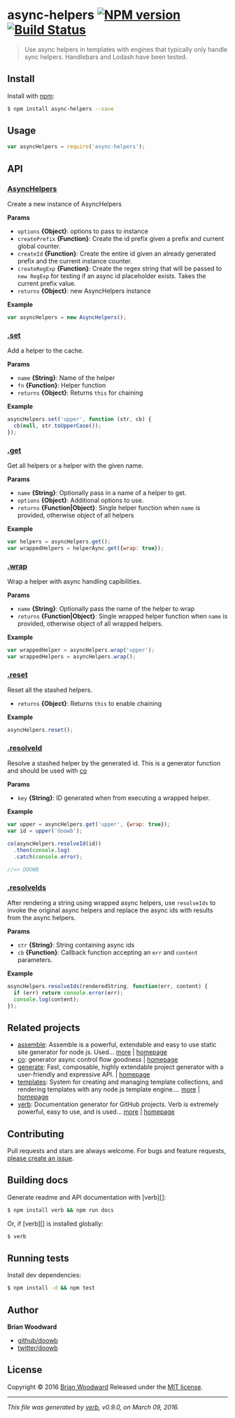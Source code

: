 # async-helpers [![NPM version](https://img.shields.io/npm/v/async-helpers.svg)](https://www.npmjs.com/) [![Build Status](https://img.shields.io/travis/doowb/async-helpers.svg)](index.js#L29)

> Use async helpers in templates with engines that typically only handle sync helpers. Handlebars and Lodash have been tested.

## Install

Install with [npm](https://www.npmjs.com/):

```sh
$ npm install async-helpers --save
```

## Usage

```js
var asyncHelpers = require('async-helpers');
```

## API

### [AsyncHelpers](index.js#L29)

Create a new instance of AsyncHelpers

**Params**

* `options` **{Object}**: options to pass to instance
* `createPrefix` **{Function}**: Create the id prefix given a prefix and current global counter.
* `createId` **{Function}**: Create the entire id given an already generated prefix and the current instance counter.
* `createRegExp` **{Function}**: Create the regex string that will be passed to `new RegExp` for testing if an async id placeholder exists. Takes the current prefix value.
* `returns` **{Object}**: new AsyncHelpers instance

**Example**

```js
var asyncHelpers = new AsyncHelpers();
```

### [.set](index.js#L65)

Add a helper to the cache.

**Params**

* `name` **{String}**: Name of the helper
* `fn` **{Function}**: Helper function
* `returns` **{Object}**: Returns `this` for chaining

**Example**

```js
asyncHelpers.set('upper', function (str, cb) {
  cb(null, str.toUpperCase());
});
```

### [.get](index.js#L88)

Get all helpers or a helper with the given name.

**Params**

* `name` **{String}**: Optionally pass in a name of a helper to get.
* `options` **{Object}**: Additional options to use.
* `returns` **{Function|Object}**: Single helper function when `name` is provided, otherwise object of all helpers

**Example**

```js
var helpers = asyncHelpers.get();
var wrappedHelpers = helperAync.get({wrap: true});
```

### [.wrap](index.js#L187)

Wrap a helper with async handling capibilities.

**Params**

* `name` **{String}**: Optionally pass the name of the helper to wrap
* `returns` **{Function|Object}**: Single wrapped helper function when `name` is provided, otherwise object of all wrapped helpers.

**Example**

```js
var wrappedHelper = asyncHelpers.wrap('upper');
var wrappedHelpers = asyncHelpers.wrap();
```

### [.reset](index.js#L208)

Reset all the stashed helpers.

* `returns` **{Object}**: Returns `this` to enable chaining

**Example**

```js
asyncHelpers.reset();
```

### [.resolveId](index.js#L233)

Resolve a stashed helper by the generated id. This is a generator function and should be used with [co](https://github.com/tj/co)

**Params**

* `key` **{String}**: ID generated when from executing a wrapped helper.

**Example**

```js
var upper = asyncHelpers.get('upper', {wrap: true});
var id = upper('doowb');

co(asyncHelpers.resolveId(id))
  .then(console.log)
  .catch(console.error);

//=> DOOWB
```

### [.resolveIds](index.js#L324)

After rendering a string using wrapped async helpers, use `resolveIds` to invoke the original async helpers and replace the async ids with results from the async helpers.

**Params**

* `str` **{String}**: String containing async ids
* `cb` **{Function}**: Callback function accepting an `err` and `content` parameters.

**Example**

```js
asyncHelpers.resolveIds(renderedString, function(err, content) {
  if (err) return console.error(err);
  console.log(content);
});
```

## Related projects

* [assemble](https://www.npmjs.com/package/assemble): Assemble is a powerful, extendable and easy to use static site generator for node.js. Used… [more](https://www.npmjs.com/package/assemble) | [homepage](https://github.com/assemble/assemble)
* [co](https://www.npmjs.com/package/co): generator async control flow goodness | [homepage](https://github.com/tj/co)
* [generate](https://www.npmjs.com/package/generate): Fast, composable, highly extendable project generator with a user-friendly and expressive API. | [homepage](https://github.com/generate/generate)
* [templates](https://www.npmjs.com/package/templates): System for creating and managing template collections, and rendering templates with any node.js template engine.… [more](https://www.npmjs.com/package/templates) | [homepage](https://github.com/jonschlinkert/templates)
* [verb](https://www.npmjs.com/package/verb): Documentation generator for GitHub projects. Verb is extremely powerful, easy to use, and is used… [more](https://www.npmjs.com/package/verb) | [homepage](https://github.com/verbose/verb)

## Contributing

Pull requests and stars are always welcome. For bugs and feature requests, [please create an issue](https://github.com/doowb/async-helpers/issues/new).

## Building docs

Generate readme and API documentation with [verb][]:

```sh
$ npm install verb && npm run docs
```

Or, if [verb][] is installed globally:

```sh
$ verb
```

## Running tests

Install dev dependencies:

```sh
$ npm install -d && npm test
```

## Author

**Brian Woodward**

* [github/doowb](https://github.com/doowb)
* [twitter/doowb](http://twitter.com/doowb)

## License

Copyright © 2016 [Brian Woodward](https://github.com/doowb)
Released under the [MIT license](https://github.com/doowb/async-helpers/blob/master/LICENSE).

***

_This file was generated by [verb](https://github.com/verbose/verb), v0.9.0, on March 09, 2016._